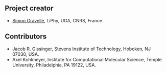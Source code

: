## Project creator

- [Simon Gravelle](https://github.com/simongravelle), LiPhy, UGA, CNRS, France.

## Contributors

- Jacob R. Gissinger, Stevens Institute of Technology, Hoboken, NJ 07030, USA.
- Axel Kohlmeyer, Institute for Computational Molecular Science, Temple
  University, Philadelphia, PA 19122, USA.
